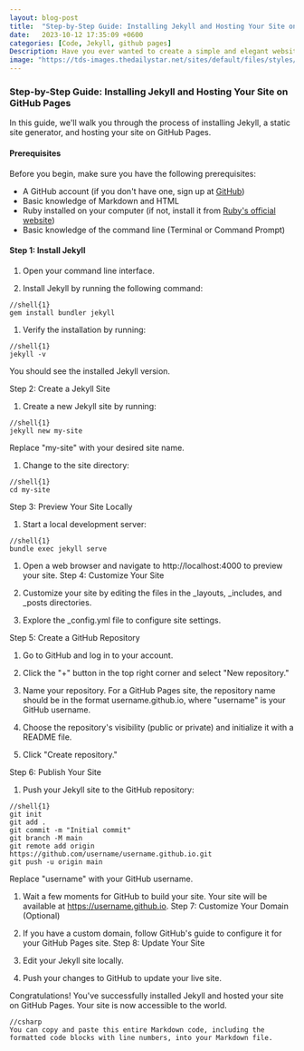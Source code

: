 ```yaml
---
layout: blog-post
title:  "Step-by-Step Guide: Installing Jekyll and Hosting Your Site on GitHub Pages"
date:   2023-10-12 17:35:09 +0600
categories: [Code, Jekyll, github pages]
Description: Have you ever wanted to create a simple and elegant website or blog without the complexities of traditional content management systems? Jekyll is the answer
image: "https://tds-images.thedailystar.net/sites/default/files/styles/big_202/public/images/2023/10/10/importance_of_independent_judiciary.jpg"
---
```


### Step-by-Step Guide: Installing Jekyll and Hosting Your Site on GitHub Pages

In this guide, we'll walk you through the process of installing Jekyll, a static site generator, and hosting your site on GitHub Pages.

#### Prerequisites

Before you begin, make sure you have the following prerequisites:

- A GitHub account (if you don't have one, sign up at [GitHub](https://github.com/))
- Basic knowledge of Markdown and HTML
- Ruby installed on your computer (if not, install it from [Ruby's official website](https://www.ruby-lang.org/en/documentation/installation/))
- Basic knowledge of the command line (Terminal or Command Prompt)

#### Step 1: Install Jekyll

1. Open your command line interface.

2. Install Jekyll by running the following command:

```
//shell{1}
gem install bundler jekyll
```

1. Verify the installation by running:

```
//shell{1}
jekyll -v
```

You should see the installed Jekyll version.

Step 2: Create a Jekyll Site
1. Create a new Jekyll site by running:

```
//shell{1}
jekyll new my-site
```
Replace "my-site" with your desired site name.

1. Change to the site directory:

```
//shell{1}
cd my-site
```

Step 3: Preview Your Site Locally
1. Start a local development server:

```
//shell{1}
bundle exec jekyll serve
```

1. Open a web browser and navigate to http://localhost:4000 to preview your site.
Step 4: Customize Your Site

2. Customize your site by editing the files in the _layouts, _includes, and _posts directories.

3. Explore the _config.yml file to configure site settings.

Step 5: Create a GitHub Repository

1. Go to GitHub and log in to your account.

2. Click the "+" button in the top right corner and select "New repository."

3. Name your repository. For a GitHub Pages site, the repository name should be in the format username.github.io, where "username" is your GitHub username.

4. Choose the repository's visibility (public or private) and initialize it with a README file.

5. Click "Create repository."

Step 6: Publish Your Site
1. Push your Jekyll site to the GitHub repository:
```
//shell{1}
git init
git add .
git commit -m "Initial commit"
git branch -M main
git remote add origin https://github.com/username/username.github.io.git
git push -u origin main
```

Replace "username" with your GitHub username.

1. Wait a few moments for GitHub to build your site. Your site will be available at https://username.github.io.
Step 7: Customize Your Domain (Optional)
1. If you have a custom domain, follow GitHub's guide to configure it for your GitHub Pages site.
Step 8: Update Your Site
1. Edit your Jekyll site locally.

2. Push your changes to GitHub to update your live site.

Congratulations! You've successfully installed Jekyll and hosted your site on GitHub Pages. Your site is now accessible to the world.

```
//csharp
You can copy and paste this entire Markdown code, including the formatted code blocks with line numbers, into your Markdown file.
```